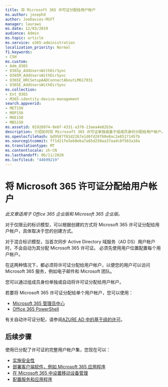 ```yaml
---
title: 将 Microsoft 365 许可证分配给用户帐户
ms.author: josephd
author: JoeDavies-MSFT
manager: laurawi
ms.date: 12/03/2019
audience: Admin
ms.topic: article
ms.service: o365-administration
localization_priority: Normal
f1.keywords:
- CSH
ms.custom:
- Adm_O365
- O365p_AddUsersWithDirSync
- O365M_AddUsersWithDirSync
- O365E_HRCSetupAADConnectAboutLM617031
- O365E_AddUsersWithDirSync
ms.collection:
- Ent_O365
- M365-identity-device-management
search.appverid:
- MET150
- MOP150
- MOE150
- MBS150
ms.assetid: 01920974-9e6f-4331-a370-13aea4e82b3e
description: 介绍如何将 Microsoft 365 许可证单独或基于组成员身份分配给用户帐户。
ms.openlocfilehash: bd9587f81d2267e1d6fd28f60e8ac2e85171457b
ms.sourcegitcommit: ff1d21fe5eb8eba7a65d250aa37aadc8f503a10a
ms.translationtype: MT
ms.contentlocale: zh-CN
ms.lasthandoff: 06/11/2020
ms.locfileid: "44699219"
---
```

# <a name="assign-microsoft-365-licenses-to-user-accounts"></a>将 Microsoft 365 许可证分配给用户帐户

*此文章适用于 Office 365 企业版和 Microsoft 365 企业版。*

对于仅限云的标识模型，可以根据创建的方式将 Microsoft 365 许可证分配给用户帐户，具体取决于您的创建方式。

对于混合标识模型，当首次同步 Active Directory 域服务（AD DS）用户帐户时，不会自动为其分配 Microsoft 365 许可证。 必须先使用用户位置配置每个用户帐户。

在这两种情况下，都必须将许可证分配给用户帐户，以便您的用户可以访问 Microsoft 365 服务，例如电子邮件和 Microsoft 团队。

您可以通过组成员身份单独或自动将许可证分配给用户帐户。

若要将 Microsoft 365 许可证分配给单个用户帐户，您可以使用：

- [Microsoft 365 管理员中心](https://docs.microsoft.com/office365/admin/subscriptions-and-billing/assign-licenses-to-users)
- [Office 365 PowerShell](https://docs.microsoft.com/office365/enterprise/powershell/assign-licenses-to-user-accounts-with-office-365-powershell)

有关自动许可证分配，请参阅[AZURE AD 中的基于组的许可](https://docs.microsoft.com/azure/active-directory/fundamentals/active-directory-licensing-whatis-azure-portal)。

## <a name="next-steps"></a>后续步骤

使用已分配了许可证的完整用户帐户集，您现在可以：

- [实施安全性](https://docs.microsoft.com/microsoft-365/security/office-365-security/security-roadmap)
- [部署客户端软件，例如 Microsoft 365 应用程序](https://docs.microsoft.com/DeployOffice/deployment-guide-microsoft-365-apps)
- [在 Microsoft 365 中设置移动设备管理](https://support.office.com/article/set-up-mobile-device-management-mdm-in-office-365-dd892318-bc44-4eb1-af00-9db5430be3cd)
- [配置服务和应用程序](configure-services-and-applications.md)
